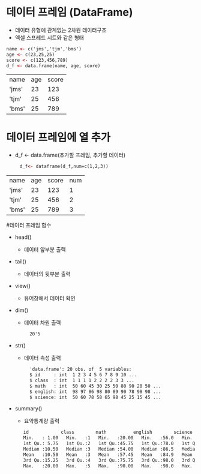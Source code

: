 # 데이터 프레임 (DataFrame)
  - 데이터 유형에 관계없는 2차원 데이터구조
  - 엑셀 스프레드 시트와 같은 형태
  ~~~html
  name <- c('jms','tjm','bms')
  age <- c(23,25,25)
  score <- c(123,456,789)
  d_f <- data.frame(name, age, score)
  ~~~
  ||||
  |:-|:-|:-|
  |name|age|score|
  |'jms'|23|123|
  |'tjm'|25|456|
  |'bms'|25|789|

# 데이터 프레임에 열 추가
  
  - d_f <- data.frame(추가할 프레임, 추가할 데이터)
    
   ~~~html
        d_f<- dataframe(d_f,num=c(1,2,3))
   ~~~
   |||||
  |:-|:-|:-|:-|
  |name|age|score|num|
  |'jms'|23|123|1|
  |'tjm'|25|456|2|
  |'bms'|25|789|3|
  
  
#데이터 프레임 함수
  
   - head()
     - 데이터 앞부분 출력
   - tail()
      - 데이터의 뒷부분 출력
   - view()
      - 뷰어창에서 데이터 확인
   - dim()
      - 데이터 차원 출력
        ~~~html
          20'5
        ~~~
      
   - str()
      - 데이터 속성 출력
        ~~~html
          'data.frame':	20 obs. of  5 variables:
          $ id     : int  1 2 3 4 5 6 7 8 9 10 ...
          $ class  : int  1 1 1 1 2 2 2 2 3 3 ...
          $ math   : int  50 60 45 30 25 50 80 90 20 50 ...
          $ english: int  98 97 86 98 80 89 90 78 98 98 ...
          $ science: int  50 60 78 58 65 98 45 25 15 45 ...
        ~~~
   - summary()
      - 요약통계량 출력
      ~~~html
         id            class        math          english        science     
         Min.   : 1.00   Min.   :1   Min.   :20.00   Min.   :56.0   Min.   :12.00  
         1st Qu.: 5.75   1st Qu.:2   1st Qu.:45.75   1st Qu.:78.0   1st Qu.:45.00  
         Median :10.50   Median :3   Median :54.00   Median :86.5   Median :62.50  
         Mean   :10.50   Mean   :3   Mean   :57.45   Mean   :84.9   Mean   :59.45  
         3rd Qu.:15.25   3rd Qu.:4   3rd Qu.:75.75   3rd Qu.:98.0   3rd Qu.:78.00  
         Max.   :20.00   Max.   :5   Max.   :90.00   Max.   :98.0   Max.   :98.00  
      ~~~
      
  
  
  
  
  
   
  
